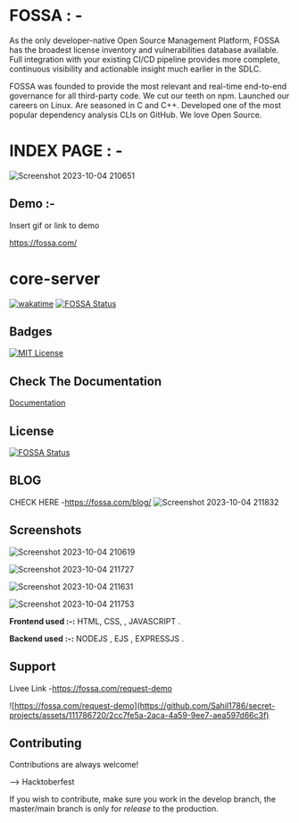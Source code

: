 
# FOSSA : -



As the only developer-native Open Source Management Platform, FOSSA has the broadest license inventory and vulnerabilities database available. Full integration with your existing CI/CD pipeline provides more complete, continuous visibility and actionable insight much earlier in the SDLC.

FOSSA was founded to provide the most relevant and real-time end-to-end governance for all third-party code. We cut our teeth on npm. Launched our careers on Linux. Are seasoned in C and C++. Developed one of the most popular dependency analysis CLIs on GitHub. We love Open Source.



# INDEX PAGE : -

![Screenshot 2023-10-04 210651](https://github.com/Sahil1786/secret-projects/assets/111786720/16e58257-99bf-454f-a70c-e74d68e01494)

## Demo :-

Insert gif or link to demo


https://fossa.com/

# core-server

[![wakatime](https://wakatime.com/badge/github/dextel2/core-server.svg)](https://wakatime.com/badge/github/dextel2/core-server)
[![FOSSA Status](https://app.fossa.com/api/projects/git%2Bgithub.com%2Fdextel2%2Fcore-server.svg?type=shield)](https://app.fossa.com/projects/git%2Bgithub.com%2Fdextel2%2Fcore-server?ref=badge_shield)


## Badges


[![MIT License](https://img.shields.io/badge/License-MIT-green.svg)](https://github.com/dextel2/core-server/blob/master/LICENSE.md)


## Check The  Documentation

[Documentation](https://docs.fossa.com/docs)




## License
[![FOSSA Status](https://app.fossa.com/api/projects/git%2Bgithub.com%2Fdextel2%2Fcore-server.svg?type=large)](https://app.fossa.com/projects/git%2Bgithub.com%2Fdextel2%2Fcore-server?ref=badge_large)



## BLOG
CHECK HERE -https://fossa.com/blog/
![Screenshot 2023-10-04 211832](https://github.com/Sahil1786/secret-projects/assets/111786720/9bfa4e9a-ee75-495d-8dd0-660f239ce46f)

## Screenshots


![Screenshot 2023-10-04 210619](https://github.com/Sahil1786/secret-projects/assets/111786720/f709dcfe-1ff5-4787-9a07-de851088fbcd)


![Screenshot 2023-10-04 211727](https://github.com/Sahil1786/secret-projects/assets/111786720/ce326d71-efbe-4773-aa29-98619498c82e)

![Screenshot 2023-10-04 211631](https://github.com/Sahil1786/secret-projects/assets/111786720/faecd94c-7291-4a59-a450-08065a57a18e)

![Screenshot 2023-10-04 211753](https://github.com/Sahil1786/secret-projects/assets/111786720/32200e6f-329c-40c9-9e64-50e54fb53b1b)


**Frontend used :-:** HTML, CSS,  ,  JAVASCRIPT .

**Backend used :-:** NODEJS , EJS , EXPRESSJS .



## Support

Livee Link -https://fossa.com/request-demo

![https://fossa.com/request-demo](https://github.com/Sahil1786/secret-projects/assets/111786720/2cc7fe5a-2aca-4a59-9ee7-aea597d66c3f)

## Contributing

Contributions are always welcome!

--> Hacktoberfest

If you wish to contribute, make sure you work in the develop branch, the master/main branch is only for *release* to the production.


